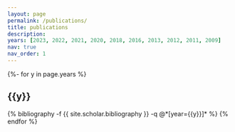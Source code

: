 ```yaml
---
layout: page
permalink: /publications/
title: publications
description: 
years: [2023, 2022, 2021, 2020, 2018, 2016, 2013, 2012, 2011, 2009]
nav: true
nav_order: 1
---
```

<!-- _pages/publications.md -->
<div class="publications">

{%- for y in page.years %}
  <h2 class="year">{{y}}</h2>
  {% bibliography -f {{ site.scholar.bibliography }} -q @*[year={{y}}]* %}
{% endfor %}

</div>
